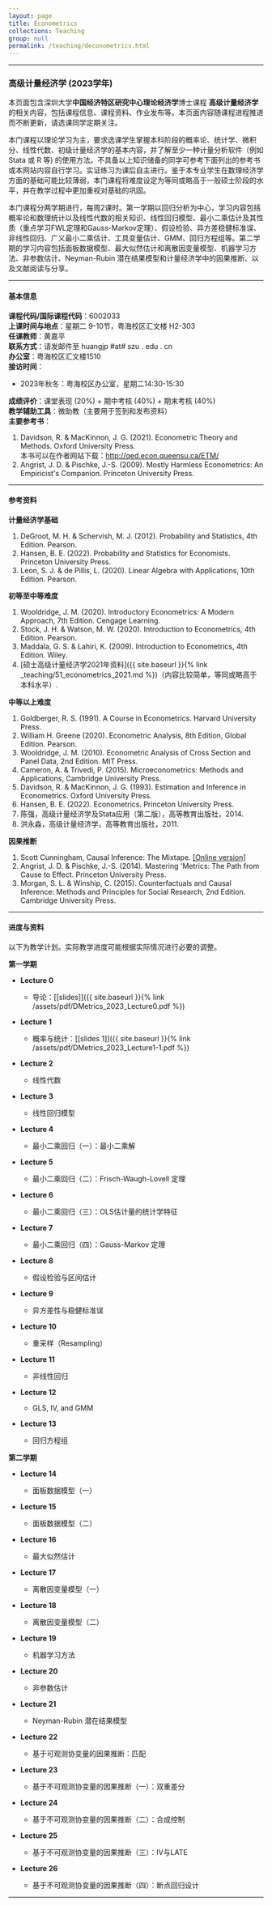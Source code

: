 ```yaml
---
layout: page
title: Econometrics
collections: Teaching
group: null
permalink: /teaching/deconometrics.html
---
```


---
### 高级计量经济学 (2023学年)

本页面包含深圳大学**中国经济特区研究中心理论经济学**博士课程 **高级计量经济学** 的相关内容，包括课程信息、课程资料、作业发布等。本页面内容随课程进程推进而不断更新，请选课同学定期关注。

本门课程以理论学习为主，要求选课学生掌握本科阶段的概率论、统计学、微积分、线性代数、初级计量经济学的基本内容，并了解至少一种计量分析软件（例如 Stata 或 R 等) 的使用方法。不具备以上知识储备的同学可参考下面列出的参考书或本网站内容自行学习。实证练习为课后自主进行。鉴于本专业学生在数理经济学方面的基础可能比较薄弱，本门课程将难度设定为等同或略高于一般硕士阶段的水平，并在教学过程中更加重视对基础的巩固。   

本门课程分两学期进行，每周2课时。第一学期以回归分析为中心，学习内容包括概率论和数理统计以及线性代数的相关知识、线性回归模型、最小二乘估计及其性质（重点学习FWL定理和Gauss-Markov定理）、假设检验、异方差稳健标准误、非线性回归、广义最小二乘估计、工具变量估计、GMM、回归方程组等。第二学期的学习内容包括面板数据模型、最大似然估计和离散因变量模型、机器学习方法、非参数估计、Neyman-Rubin 潜在结果模型和计量经济学中的因果推断、以及文献阅读与分享。


---
#### 基本信息

**课程代码/国际课程代码**：6002033    
**上课时间与地点**：星期二 9-10节，粤海校区汇文楼 H2-303    
**任课教师**：黄嘉平    
**联系方式**：请发邮件至 huangjp #at# szu . edu . cn   
**办公室**：粤海校区汇文楼1510   
**接访时间**：   
  - 2023年秋冬：粤海校区办公室，星期二14:30-15:30   

**成绩评价**：课堂表现 (20%) + 期中考核 (40%) + 期末考核 (40%)   
**教学辅助工具**：微助教（主要用于签到和发布资料）   
**主要参考书**：   
1. Davidson, R. & MacKinnon, J. G. (2021). Econometric Theory and Methods. Oxford University Press.      
本书可以在作者网站下载：<http://qed.econ.queensu.ca/ETM/>   
2. Angrist, J. D. & Pischke, J.-S. (2009). Mostly Harmless Econometrics: An Empiricist's Companion. Princeton University Press.    


---
#### 参考资料

**计量经济学基础**
1. DeGroot, M. H. & Schervish, M. J. (2012). Probability and Statistics, 4th Edition. Pearson.   
2. Hansen, B. E. (2022). Probability and Statistics for Economists. Princeton University Press.   
3. Leon, S. J. & de Pillis, L. (2020). Linear Algebra with Applications, 10th Edition. Pearson.


**初等至中等难度**   
1. Wooldridge, J. M. (2020). Introductory Econometrics: A Modern Approach, 7th Edition. Cengage Learning.   
2. Stock, J. H. & Watson, M. W. (2020). Introduction to Econometrics, 4th Edition. Pearson.   
3. Maddala, G. S. & Lahiri, K. (2009). Introduction to Econometrics, 4th Edition. Wiley.      
4. [硕士高级计量经济学2021年资料]({{ site.baseurl }}{% link _teaching/51_econometrics_2021.md %})（内容比较简单，等同或略高于本科水平）.      


**中等以上难度**   
1. Goldberger, R. S. (1991). A Course in Econometrics. Harvard University Press.   
2. William H. Greene (2020). Econometric Analysis, 8th Edition, Global Edition. Pearson.   
3. Wooldridge, J. M. (2010). Econometric Analysis of Cross Section and Panel Data, 2nd Edition. MIT Press.   
4. Cameron, A. & Trivedi, P. (2015). Microeconometrics: Methods and Applications, Cambridge University Press.   
5. Davidson, R. & MacKinnon, J. G. (1993). Estimation and Inference in Econometrics. Oxford University Press.   
6. Hansen, B. E. (2022). Econometrics. Princeton University Press.   
7. 陈强，高级计量经济学及Stata应用（第二版），高等教育出版社，2014.   
8. 洪永淼，高级计量经济学，高等教育出版社，2011.   

**因果推断**
1. Scott Cunningham, Causal Inference: The Mixtape. [[Online version]](https://mixtape.scunning.com/)   
2. Angrist, J. D. & Pischke, J.-S. (2014). Mastering 'Metrics: The Path from Cause to Effect. Princeton University Press.   
3. Morgan, S. L. & Winship, C. (2015). Counterfactuals and Causal Inference: Methods and Principles for Social Research, 2nd Edition. Cambridge University Press.



---
#### 进度与资料

以下为教学计划。实际教学进度可能根据实际情况进行必要的调整。

**第一学期**
* **Lecture 0**    
  - 导论：[[slides]]({{ site.baseurl }}{% link /assets/pdf/DMetrics_2023_Lecture0.pdf %})   

* **Lecture 1**
  - 概率与统计：[[slides 1]]({{ site.baseurl }}{% link /assets/pdf/DMetrics_2023_Lecture1-1.pdf %})      

* **Lecture 2**   
  - 线性代数     

* **Lecture 3**   
  - 线性回归模型    

* **Lecture 4**   
  - 最小二乘回归（一）：最小二乘解   

* **Lecture 5**   
  - 最小二乘回归（二）：Frisch-Waugh-Lovell 定理    

* **Lecture 6**   
  - 最小二乘回归（三）：OLS估计量的统计学特征    

* **Lecture 7**   
  - 最小二乘回归（四）：Gauss-Markov 定理       

* **Lecture 8**     
  - 假设检验与区间估计    

* **Lecture 9**   
  - 异方差性与稳健标准误     

* **Lecture 10**    
  - 重采样（Resampling）   

* **Lecture 11**     
  - 非线性回归   

* **Lecture 12**    
  - GLS, IV, and GMM    

* **Lecture 13**    
  - 回归方程组     

**第二学期**
* **Lecture 14**    
  - 面板数据模型（一）    

* **Lecture 15**    
  - 面板数据模型（二）    

* **Lecture 16**    
  - 最大似然估计    

* **Lecture 17**    
  - 离散因变量模型（一）  

* **Lecture 18**    
  - 离散因变量模型（二）      

* **Lecture 19**    
  - 机器学习方法    

* **Lecture 20**    
  - 非参数估计    

* **Lecture 21**    
  - Neyman-Rubin 潜在结果模型

* **Lecture 22**    
  - 基于可观测协变量的因果推断：匹配

* **Lecture 23**    
  - 基于不可观测协变量的因果推断（一）：双重差分

* **Lecture 24**    
  - 基于不可观测协变量的因果推断（二）：合成控制

* **Lecture 25**    
  - 基于不可观测协变量的因果推断（三）：IV与LATE

* **Lecture 26**    
  - 基于不可观测协变量的因果推断（四）：断点回归设计


---
